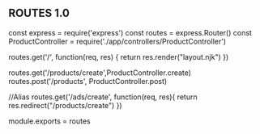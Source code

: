 ## ROUTES 1.0 ##
const express = require('express')
const routes = express.Router()
const ProductController = require('./app/controllers/ProductController')


routes.get('/', function(req, res) {
  return res.render("layout.njk")
})

routes.get('/products/create',ProductController.create)
routes.post('/products', ProductController.post)

//Alias
routes.get('/ads/create', function(req, res){
  return res.redirect("/products/create")
})

module.exports = routes

## ##